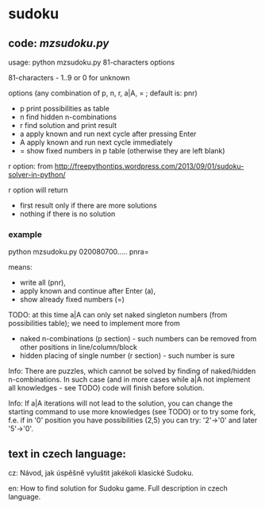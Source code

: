 # sudoku

## code: *mzsudoku.py*

usage: python mzsudoku.py 81-characters options

81-characters - 1..9 or 0 for unknown

options (any combination of p, n, r, a|A, = ; default is: pnr)
- p print possibilities as table
- n find hidden n-combinations
- r find solution and print result
- a apply known and run next cycle after pressing Enter
- A apply known and run next cycle immediately
- = show fixed numbers in p table (otherwise they are left blank)

r option: from http://freepythontips.wordpress.com/2013/09/01/sudoku-solver-in-python/

r option will return
- first result only if there are more solutions
- nothing if there is no solution

### example
python mzsudoku.py 020080700..... pnra=

means:
- write all (pnr),
- apply known and continue after Enter (a),
- show already fixed numbers (=)

TODO: at this time a|A can only set naked singleton numbers (from possibilities table);
  we need to implement more from
  - naked n-combinations (p section) - such numbers can be removed from other positions in line/column/block
  - hidden placing of single number (r section) - such number is sure
  
Info: There are puzzles, which cannot be solved by finding of naked/hidden n-combinations.
In such case (and in more cases while a|A not implement all knowledges - see TODO) code will finish before solution.

Info: If a|A iterations will not lead to the solution, you can change the starting command
to use more knowledges (see TODO)
or to try some fork, f.e. if in '0' position you have possibilities (2,5)
you can try: '2'->'0' and later '5'->'0'.    


## text in czech language:

cz: Návod, jak úspěšně vyluštit jakékoli klasické Sudoku.

en: How to find solution for Sudoku game. Full description in czech language. 